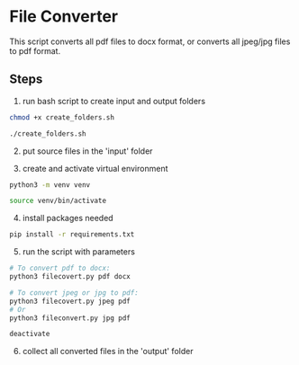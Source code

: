 # File Converter
This script converts all pdf files to docx format, or converts all jpeg/jpg files to pdf format.

## Steps
1. run bash script to create input and output folders
```bash
chmod +x create_folders.sh

./create_folders.sh
```
2. put source files in the 'input' folder

3. create and activate virtual environment
```bash
python3 -m venv venv

source venv/bin/activate
```
4. install packages needed

```bash
pip install -r requirements.txt
```
5. run the script with parameters
```bash
# To convert pdf to docx:
python3 filecovert.py pdf docx

# To convert jpeg or jpg to pdf:
python3 filecovert.py jpeg pdf
# Or
python3 fileconvert.py jpg pdf

deactivate
```
6. collect all converted files in the 'output' folder